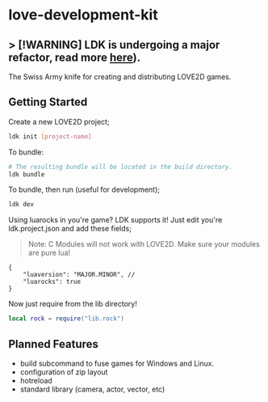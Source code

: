 # love-development-kit

## > [!WARNING] LDK is undergoing a major refactor, read more [here](./doc/0.3-REFACTOR.md)).

The Swiss Army knife for creating and distributing LOVE2D games.

## Getting Started

Create a new LOVE2D project;
```sh
ldk init [project-name]
```

To bundle:

```bash
# The resulting bundle will be located in the build directory.
ldk bundle
```

To bundle, then run (useful for development);
```sh
ldk dev
```

Using luarocks in you're game? LDK supports it!
Just edit you're ldk.project.json and add these fields;
> Note: C Modules will not work with LOVE2D. Make sure your modules are pure lua!
```jsonc
{
    "luaversion": "MAJOR.MINOR", //
    "luarocks": true
}
```

Now just require from the lib directory!
```lua
local rock = require("lib.rock")
```

## Planned Features

* build subcommand to fuse games for Windows and Linux.
* configuration of zip layout
* hotreload
* standard library (camera, actor, vector, etc)

